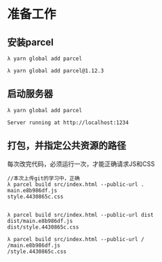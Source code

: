 # 准备工作

## 安装parcel
```shell
λ yarn global add parcel

λ yarn global add parcel@1.12.3
```
## 启动服务器
```
λ yarn global add parcel

Server running at http://localhost:1234
```
## 打包，并指定公共资源的路径
每次改完代码，必须运行一次，才能正确请求JS和CSS
```
//本次上传git的学习中，正确
λ parcel build src/index.html --public-url .   
main.e8b986df.js
style.4430865c.css


λ parcel build src/index.html --public-url dist   
dist/main.e8b986df.js
dist/style.4430865c.css

λ parcel build src/index.html --public-url /
/main.e8b986df.js
/style.4430865c.css

```